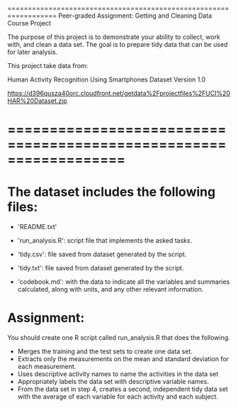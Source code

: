 ==================================================================
Peer-graded Assignment: Getting and Cleaning Data Course Project

The purpose of this project is to demonstrate your ability to collect, work with, and clean a data set. The goal is to prepare tidy data that can be used for later analysis. 

This project take data from:

Human Activity Recognition Using Smartphones Dataset
Version 1.0

https://d396qusza40orc.cloudfront.net/getdata%2Fprojectfiles%2FUCI%20HAR%20Dataset.zip

==================================================================
==================================================================


The dataset includes the following files:
=========================================

- 'README.txt'

- 'run_analysis.R': script file that implements the asked tasks.

- 'tidy.csv': file saved from dataset generated by the script.
- 'tidy.txt': file saved from dataset generated by the script.

- 'codebook.md': with the data to indicate all the variables and summaries calculated, along with units, and any other relevant information.

Assignment: 
======
You should create one R script called run_analysis.R that does the following.

- Merges the training and the test sets to create one data set.
- Extracts only the measurements on the mean and standard deviation for each measurement.
- Uses descriptive activity names to name the activities in the data set
- Appropriately labels the data set with descriptive variable names.
- From the data set in step 4, creates a second, independent tidy data set with the average of each variable for each activity and each subject.
